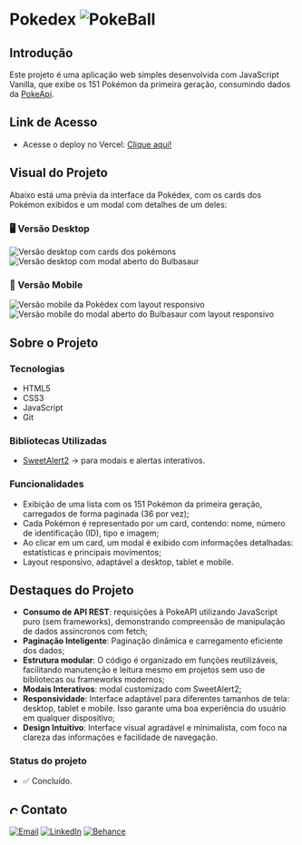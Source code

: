 # Pokedex ![PokeBall](https://raw.githubusercontent.com/PokeAPI/sprites/master/sprites/items/poke-ball.png)

## Introdução

Este projeto é uma aplicação web simples desenvolvida com JavaScript Vanilla, que exibe os 151 Pokémon da primeira geração, consumindo dados da [PokeApi](https://pokeapi.co/).

## Link de Acesso

- Acesse o deploy no Vercel: [Clique aqui!](https://suuzanemoura-js-developer-pokedex.vercel.app/)


## Visual do Projeto
Abaixo está uma prévia da interface da Pokédex, com os cards dos Pokémon exibidos e um modal com detalhes de um deles:

### 🖥️ Versão Desktop

![Versão desktop com cards dos pokémons](https://github.com/user-attachments/assets/2e78cea5-cf84-4685-9335-2bf16211c0ac)
![Versão desktop com modal aberto do Bulbasaur](https://github.com/user-attachments/assets/70b282e4-2641-412e-bf15-9ca2e4eefcf6)

### 📱 Versão Mobile
![Versão mobile da Pokédex com layout responsivo](https://github.com/user-attachments/assets/c8051f42-a0b5-4f3c-b644-514252b849b6)
![Versão mobile do modal aberto do Bulbasaur com layout responsivo](https://github.com/user-attachments/assets/3323ad6e-88da-4a0a-8497-fef017b66411)

## Sobre o Projeto

### Tecnologias

- HTML5
- CSS3
- JavaScript
- Git

### Bibliotecas Utilizadas

- [SweetAlert2](https://sweetalert2.github.io/) → para modais e alertas interativos.

### Funcionalidades

- Exibição de uma lista com os 151 Pokémon da primeira geração, carregados de forma paginada (36 por vez);
- Cada Pokémon é representado por um card, contendo: nome, número de identificação (ID), tipo e imagem;
- Ao clicar em um card, um modal é exibido com informações detalhadas: estatísticas e principais movimentos;
- Layout responsivo, adaptável a desktop, tablet e mobile.

## Destaques do Projeto
- **Consumo de API REST**: requisições à PokeAPI utilizando JavaScript puro (sem frameworks), demonstrando compreensão de manipulação de dados assíncronos com fetch;
- **Paginação Inteligente**: Paginação dinâmica e carregamento eficiente dos dados;
- **Estrutura modular**: O código é organizado em funções reutilizáveis, facilitando manutenção e leitura mesmo em projetos sem uso de bibliotecas ou frameworks modernos;
- **Modais Interativos**: modal customizado com SweetAlert2;
- **Responsividade**: Interface adaptável para diferentes tamanhos de tela: desktop, tablet e mobile. Isso garante uma boa experiência do usuário em qualquer dispositivo;
- **Design Intuitivo**: Interface visual agradável e minimalista, com foco na clareza das informações e facilidade de navegação.

### Status do projeto

- ✅ Concluído.

## <img alt="Coração Roxo" height="15" src="https://github.com/suuzanemoura/suuzanemoura/assets/104701271/ce158244-38f2-4162-b0a4-24b1cfa66ef8"> Contato

[![Email](https://img.shields.io/badge/-Gmail-EBE2F1?style=for-the-badge&logo=gmail&logoColor=460C68)](mailto:suuzanemoura@gmail.com)
[![LinkedIn](https://img.shields.io/badge/LinkedIn-EBE2F1?style=for-the-badge&logo=linkedin&logoColor=460C68)](https://www.linkedin.com/in/suuzanemoura)
[![Behance](https://img.shields.io/badge/-Behance-EBE2F1?style=for-the-badge&logo=behance&logoColor=460C68)](https://www.behance.net/suzanemoura)
